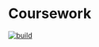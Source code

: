# Coursework
[![build](https://github.com/qoollo/bob/actions/workflows/build.yml/badge.svg)](https://github.com/ficusinapot/bmstu-coursework-comp-graphicsworkflows/rust.yml)

